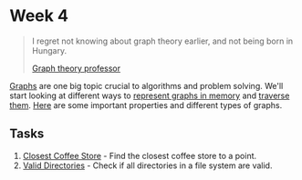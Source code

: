 # Week 4

> I regret not knowing about graph theory earlier,
> and not being born in Hungary.
>
> [Graph theory professor](mathprofessorquotes.tumblr.com/tagged/graph-theory)

[Graphs](materials/graph_traversals.md) are one big topic crucial to algorithms and problem solving.
We'll start looking at different ways to [represent graphs in memory](materials/graph_representation.md) and
[traverse them](materials/graph_traversals.md). [Here](materials/graph_properties.md) are some important
properties and different types of graphs.

## Tasks

1. [Closest Coffee Store](1-Closest-Coffee-Store/README.md) - Find the closest coffee store to a point.
1. [Valid Directories](2-Valid-Directories/README.md) - Check if all directories in a file system are valid.

